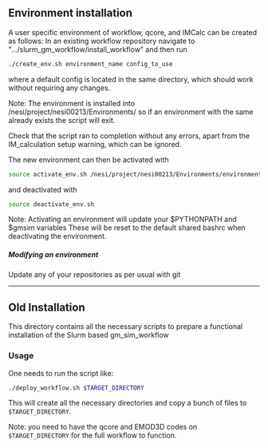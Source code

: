 ## Environment installation

A user specific environment of workflow, qcore, and IMCalc can be created as follows:
In an existing workflow repository navigate to ".../slurm_gm_workflow/install_workflow" 
and then run 
```bash
./create_env.sh environment_name config_to_use
```
where a default config is located in the same directory, which should
work without requiring any changes.

Note: The environment is installed into /nesi/project/nesi00213/Environments/
so if an environment with the same already exists the script will exit.

Check that the script ran to completion without any errors, 
apart from the IM_calculation setup warning, which can be ignored.

The new environment can then be activated with 
```bash
source activate_env.sh /nesi/project/nesi00213/Environments/environment_name
```

and deactivated with 
```bash
source deactivate_env.sh
```

Note: Activating an environment will update your $PYTHONPATH and $gmsim variables
These will be reset to the default shared bashrc when deactivating the environment.

##### Modifying an environment
Update any of your repositories as per usual with git



-----------------------------------------------------------

## Old Installation

This directory contains all the necessary scripts to prepare
a functional installation of the Slurm based gm_sim_workflow

### Usage

One needs to run the script like:
```bash
./deploy_workflow.sh $TARGET_DIRECTORY
```

This will create all the necessary directories and copy a bunch of files to `$TARGET_DIRECTORY`. 

Note: you need to have the qcore and EMOD3D codes on `$TARGET_DIRECTORY` for the full workflow to function.


